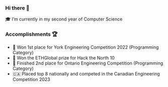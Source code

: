 ### Hi there 👋

🎓 I’m currently in my second year of Computer Science

### Accomplishments 🏆

- 🥇 Won 1st place for York Engineering Competition 2022 (Programming Category)
- 🥇 Won the ETHGlobal prize for Hack the North 10
- 🥈 Finished 2nd place for Ontario Engineering Competition (Programming Category)
- 🇨🇦 Placed top 8 nationally and competed in the Canadian Engineering Competition 2023
